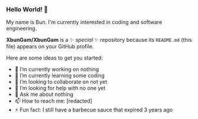 ### Hello World! 👋
My name is Bun. I'm currently interested in coding and software engineering.

**XbunGam/XbunGam** is a ✨ _special_ ✨ repository because its `README.md` (this file) appears on your GitHub profile.

Here are some ideas to get you started:

- 🔭 I’m currently working on nothing
- 🌱 I’m currently learning some coding
- 👯 I’m looking to collaborate on not yet
- 🤔 I’m looking for help with no one yet
- 💬 Ask me about nothing
- 📫 How to reach me: [redacted]
- ⚡ Fun fact: I still have a barbecue sauce that expired 3 years ago
